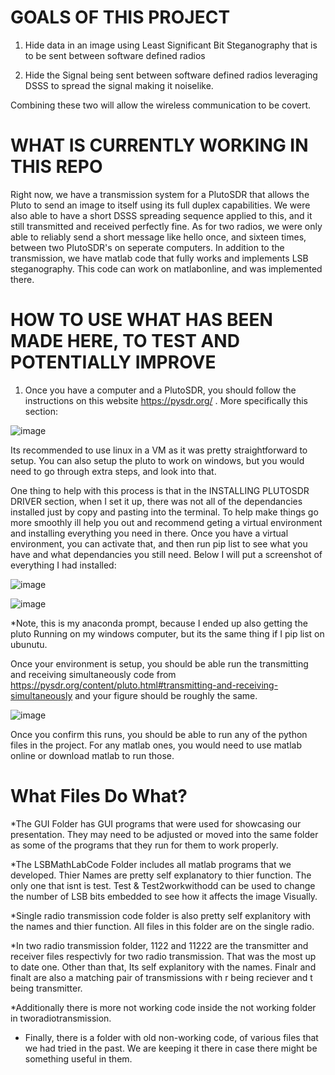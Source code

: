# GOALS OF THIS PROJECT
1. Hide data in an image using Least Significant Bit Steganography that is to be sent between software defined radios

2. Hide the Signal being sent between software defined radios leveraging DSSS to spread the signal making it noiselike.

Combining these two will allow the wireless communication to be covert.

# WHAT IS CURRENTLY WORKING IN THIS REPO

Right now, we have a transmission system for a PlutoSDR that allows the Pluto to send an image to itself using its full duplex capabilities. We were also able to have a short DSSS spreading sequence applied to this, and it still transmitted and received perfectly fine. As for two radios, we were only able to reliably send a short message like hello once, and sixteen times, between two PlutoSDR's on seperate computers. In addition to the transmission, we have matlab code that fully works and implements LSB steganography. This code can work on matlabonline, and was implemented there.

# HOW TO USE WHAT HAS BEEN MADE HERE, TO TEST AND POTENTIALLY IMPROVE
1. Once you have a computer and a PlutoSDR, you should follow the instructions on this website https://pysdr.org/ . More specifically this section:

![image](https://github.com/user-attachments/assets/801ab391-ec2b-4bcb-83fc-353dfd64d965)

Its recommended to use linux in a VM as it was pretty straightforward to setup. You can also setup the pluto to work on windows, but you would need to go through extra steps, and look into that.

One thing to help with this process is that in the INSTALLING PLUTOSDR DRIVER section, when I set it up, there was not all of the dependancies installed just by copy and pasting into the terminal. To help make things go more smoothly ill help you out and recommend geting a virtual environment and installing everything you need in there. Once you have a virtual environment, you can activate that, and then run pip list to see what you have and what dependancies you still need. Below I will put a screenshot of everything I had installed:

![image](https://github.com/user-attachments/assets/664d873b-4244-4345-910f-cf65f99c915d)

![image](https://github.com/user-attachments/assets/ee0209bb-df3e-4101-b6c9-d210bce20d73)

*Note, this is my anaconda prompt, because I ended up also getting the pluto Running on my windows computer, but its the same thing if I pip list on ubunutu.


Once your environment is setup, you should be able run the transmitting and receiving simultaneously code from https://pysdr.org/content/pluto.html#transmitting-and-receiving-simultaneously and your figure should be roughly the same.

![image](https://github.com/user-attachments/assets/f36cc663-208c-4176-9e16-6214c6be0bb0)

Once you confirm this runs, you should be able to run any of the python files in the project. For any matlab ones, you would need to use matlab online or download matlab to run those.

# What Files Do What?

*The GUI Folder has GUI programs that were used for showcasing our presentation. They may need to be adjusted or moved into the same folder as some of the programs that they run for them to work properly.

*The LSBMathLabCode Folder includes all matlab programs that we developed. Thier Names are pretty self explanatory to thier function. The only one that isnt is test. Test & Test2workwithodd can be used to change the number of LSB bits embedded to see how it affects the image Visually.

*Single radio transmission code folder is also pretty self explanitory with the names and thier function. All files in this folder are on the single radio.

*In two radio transmission folder, 1122 and 11222 are the transmitter and receiver files respectivly for two radio transmission. That was the most up to date one. Other than that, Its self explanitory with the names. Finalr and finalt are also a matching pair of transmissions with r being reciever and t being transmitter.

*Additionally there is more not working code inside the not working folder in tworadiotransmission.

* Finally, there is a folder with old non-working code, of various files that we had tried in the past. We are keeping it there in case there might be something useful in them.
